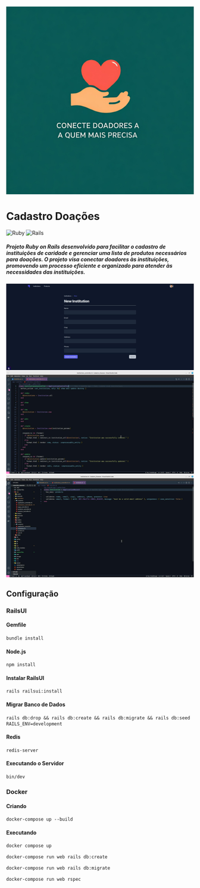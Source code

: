 ![Cadastro Doações](readme-files/C_Doacoes.jpeg)


# Cadastro Doações

![Ruby](https://img.shields.io/badge/Ruby-3.3.1-red)
![Rails](https://img.shields.io/badge/Rails-7.1.3-blue)

##### Projeto Ruby on Rails desenvolvido para facilitar o cadastro de instituições de caridade e gerenciar uma lista de produtos necessários para doações. O projeto visa conectar doadores às instituições, promovendo um processo eficiente e organizado para atender às necessidades das instituições.
![Instituicoes](readme-files/new_institutions.jpg)
![Controller](readme-files/controller.jpeg)
![Model](readme-files/model.jpg)

 ## Configuração

### RailsUI

#### Gemfile
```
bundle install
```

#### Node.js
```
npm install
```

#### Instalar RailsUI
```
rails railsui:install
```

#### Migrar Banco de Dados
```
rails db:drop && rails db:create && rails db:migrate && rails db:seed RAILS_ENV=development
```

#### Redis
```
redis-server
```

#### Executando o Servidor
```
bin/dev
```

### Docker

#### Criando
```
docker-compose up --build
```

#### Executando
```
docker compose up
```
```
docker-compose run web rails db:create
```
```
docker-compose run web rails db:migrate
```
```
docker-compose run web rspec
```


 